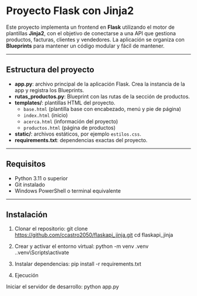 # Proyecto Flask con Jinja2

Este proyecto implementa un frontend en **Flask** utilizando el motor de plantillas **Jinja2**, con el objetivo de conectarse a una API que gestiona productos, facturas, clientes y vendedores. La aplicación se organiza con **Blueprints** para mantener un código modular y fácil de mantener.

---

## Estructura del proyecto

- **app.py**: archivo principal de la aplicación Flask. Crea la instancia de la app y registra los Blueprints.  
- **rutas_productos.py**: Blueprint con las rutas de la sección de productos.  
- **templates/**: plantillas HTML del proyecto.  
  - `base.html` (plantilla base con encabezado, menú y pie de página)  
  - `index.html` (inicio)  
  - `acerca.html` (información del proyecto)  
  - `productos.html` (página de productos)  
- **static/**: archivos estáticos, por ejemplo `estilos.css`.  
- **requirements.txt**: dependencias exactas del proyecto.  

---

## Requisitos

- Python 3.11 o superior  
- Git instalado  
- Windows PowerShell o terminal equivalente  

---

## Instalación

1. Clonar el repositorio:
   git clone https://github.com/ccastro2050/flaskapi_jinja.git
   cd flaskapi_jinja

2. Crear y activar el entorno virtual:
python -m venv .venv
.\.venv\Scripts\activate

3. Instalar dependencias:
pip install -r requirements.txt

4. Ejecución

Iniciar el servidor de desarrollo:
python app.py
